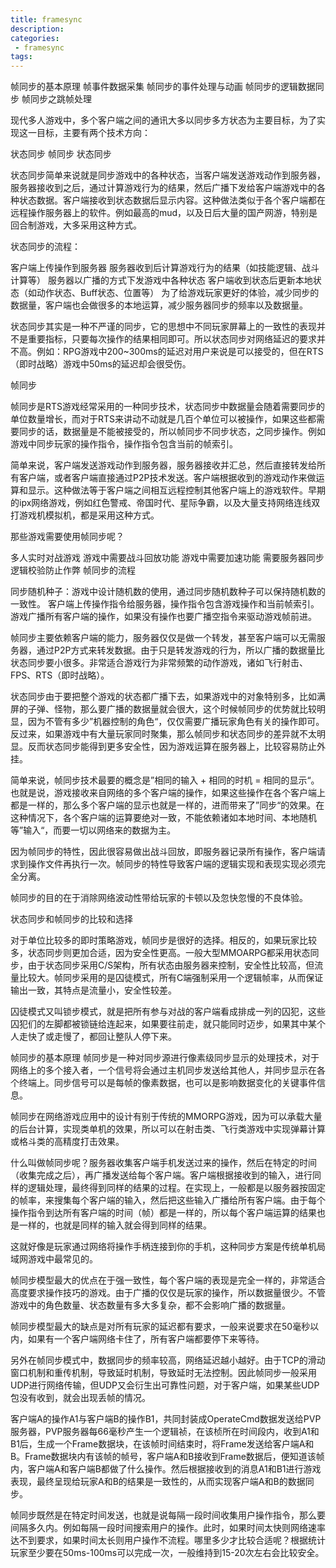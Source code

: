 ```yaml
---
title: framesync
description:
categories:
 - framesync
tags:
---
```


帧同步的基本原理
帧事件数据采集
帧同步的事件处理与动画
帧同步的逻辑数据同步
帧同步之跳帧处理

现代多人游戏中，多个客户端之间的通讯大多以同步多方状态为主要目标，为了实现这一目标，主要有两个技术方向：

状态同步
帧同步
状态同步

状态同步简单来说就是同步游戏中的各种状态，当客户端发送游戏动作到服务器，服务器接收到之后，通过计算游戏行为的结果，然后广播下发给客户端游戏中的各种状态数据。客户端接收到状态数据后显示内容。这种做法类似于各个客户端都在远程操作服务器上的软件。例如最高的mud，以及日后大量的国产网游，特别是回合制游戏，大多采用这种方式。

状态同步的流程：

客户端上传操作到服务器
服务器收到后计算游戏行为的结果（如技能逻辑、战斗计算等）
服务器以广播的方式下发游戏中各种状态
客户端收到状态后更新本地状态（如动作状态、Buff状态、位置等）
为了给游戏玩家更好的体验，减少同步的数据量，客户端也会做很多的本地运算，减少服务器同步的频率以及数据量。

状态同步其实是一种不严谨的同步，它的思想中不同玩家屏幕上的一致性的表现并不是重要指标，只要每次操作的结果相同即可。所以状态同步对网络延迟的要求并不高。例如：RPG游戏中200~300ms的延迟对用户来说是可以接受的，但在RTS（即时战略）游戏中50ms的延迟却会很受伤。

帧同步

帧同步是RTS游戏经常采用的一种同步技术，状态同步中数据量会随着需要同步的单位数量增长，而对于RTS来讲动不动就是几百个单位可以被操作，如果这些都需要同步的话，数据量是不能被接受的，所以帧同步不同步状态，之同步操作。例如游戏中同步玩家的操作指令，操作指令包含当前的帧索引。

简单来说，客户端发送游戏动作到服务器，服务器接收并汇总，然后直接转发给所有客户端，或者客户端直接通过P2P技术发送。客户端根据收到的游戏动作来做运算和显示。这种做法等于客户端之间相互远程控制其他客户端上的游戏软件。早期的ipx网络游戏，例如红色警戒、帝国时代、星际争霸，以及大量支持网络连线双打游戏机模拟机，都是采用这种方式。

那些游戏需要使用帧同步呢？

多人实时对战游戏
游戏中需要战斗回放功能
游戏中需要加速功能
需要服务器同步逻辑校验防止作弊
帧同步的流程

同步随机种子：游戏中设计随机数的使用，通过同步随机数种子可以保持随机数的一致性。
客户端上传操作指令给服务器，操作指令包含游戏操作和当前帧索引。
游戏广播所有客户端的操作，如果没有操作也要广播空指令来驱动游戏帧前进。

帧同步主要依赖客户端的能力，服务器仅仅是做一个转发，甚至客户端可以无需服务器，通过P2P方式来转发数据。由于只是转发游戏的行为，所以广播的数据量比状态同步要小很多。非常适合游戏行为非常频繁的动作游戏，诸如飞行射击、FPS、RTS（即时战略）。

状态同步由于要把整个游戏的状态都广播下去，如果游戏中的对象特别多，比如满屏的子弹、怪物，那么要广播的数据量就会很大，这个时候帧同步的优势就比较明显，因为不管有多少”机器控制的角色“，仅仅需要广播玩家角色有关的操作即可。反过来，如果游戏中有大量玩家同时聚集，那么帧同步和状态同步的差异就不太明显。反而状态同步能得到更多安全性，因为游戏运算在服务器上，比较容易防止外挂。

简单来说，帧同步技术最要的概念是”相同的输入 + 相同的时机 = 相同的显示“。也就是说，游戏接收来自网络的多个客户端的操作，如果这些操作在各个客户端上都是一样的，那么多个客户端的显示也就是一样的，进而带来了”同步“的效果。在这种情况下，各个客户端的运算要绝对一致，不能依赖诸如本地时间、本地随机等”输入“，而要一切以网络来的数据为主。

因为帧同步的特性，因此很容易做出战斗回放，即服务器记录所有操作，客户端请求到操作文件再执行一次。帧同步的特性导致客户端的逻辑实现和表现实现必须完全分离。

帧同步的目的在于消除网络波动性带给玩家的卡顿以及忽快忽慢的不良体验。

状态同步和帧同步的比较和选择

对于单位比较多的即时策略游戏，帧同步是很好的选择。相反的，如果玩家比较多，状态同步则更加合适，因为安全性更高。一般大型MMOARPG都采用状态同步，由于状态同步采用C/S架构，所有状态由服务器来控制，安全性比较高，但流量比较大。帧同步采用的是囚徒模式，所有C端强制采用一个逻辑帧率，从而保证输出一致，其特点是流量小，安全性较差。

囚徒模式又叫锁步模式，就是把所有参与对战的客户端看成排成一列的囚犯，这些囚犯们的左脚都被锁链给连起来，如果要往前走，就只能同时迈步，如果其中某个人走快了或走慢了，都回让整队人停下来。

帧同步的基本原理
帧同步是一种对同步源进行像素级同步显示的处理技术，对于网络上的多个接入者，一个信号将会通过主机同步发送给其他人，并同步显示在各个终端上。同步信号可以是每帧的像素数据，也可以是影响数据变化的关键事件信息。

帧同步在网络游戏应用中的设计有别于传统的MMORPG游戏，因为可以承载大量的后台计算，实现类单机的效果，所以可以在射击类、飞行类游戏中实现弹幕计算或格斗类的高精度打击效果。

什么叫做帧同步呢？服务器收集客户端手机发送过来的操作，然后在特定的时间（收集完成之后），再广播发送给每个客户端。客户端根据接收到的输入，进行同样的逻辑处理，最终得到同样的结果的过程。在实现上，一般都是以服务器按固定的帧率，来搜集每个客户端的输入，然后把这些输入广播给所有客户端。由于每个操作指令到达所有客户端的时间（帧）都是一样的，所以每个客户端运算的结果也是一样的，也就是同样的输入就会得到同样的结果。

这就好像是玩家通过网络将操作手柄连接到你的手机，这种同步方案是传统单机局域网游戏中最常见的。

帧同步模型最大的优点在于强一致性，每个客户端的表现是完全一样的，非常适合高度要求操作技巧的游戏。由于广播的仅仅是玩家的操作，所以数据量很少。不管游戏中的角色数量、状态数量有多大多复杂，都不会影响广播的数据量。

帧同步模型最大的缺点是对所有玩家的延迟都有要求，一般来说要求在50毫秒以内，如果有一个客户端网络卡住了，所有客户端都要停下来等待。

另外在帧同步模式中，数据同步的频率较高，网络延迟越小越好。由于TCP的滑动窗口机制和重传机制，导致延时机制，导致延时无法控制。因此帧同步一般采用UDP进行网络传输，但UDP又会衍生出可靠性问题，对于客户端，如果某些UDP包没有收到，就会出现丢帧的情况。

客户端A的操作A1与客户端B的操作B1，共同封装成OperateCmd数据发送给PVP服务器，PVP服务器每66毫秒产生一个逻辑祯，在该桢所在时间段内，收到A1和B1后，生成一个Frame数据块，在该帧时间结束时，将Frame发送给客户端A和B。Frame数据块内有该帧的帧号，客户端A和B接收到Frame数据后，便知道该帧内，客户端A和客户端B都做了什么操作。然后根据接收到的消息A1和B1进行游戏表现，最终呈现给玩家A和B的结果是一致性的，从而实现客户端A和B的数据同步。

帧同步既然是在特定时间发送，也就是说每隔一段时间收集用户操作指令，那么要间隔多久内。例如每隔一段时间搜索用户的操作。此时，如果时间太快则网络速率达不到要求，如果时间太长则用户操作不流程。哪里多少才比较合适呢？根据统计玩家至少要在50ms-100ms可以完成一次，一般维持到15-20次左右会比较安全。

